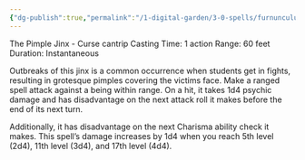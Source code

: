 ```yaml
---
{"dg-publish":true,"permalink":"/1-digital-garden/3-0-spells/furnunculus/"}
---
```


The Pimple Jinx - Curse cantrip 
Casting Time: 1 action 
Range: 60 feet 
Duration: Instantaneous 

Outbreaks of this jinx is a common occurrence when students get in fights, resulting in grotesque pimples covering the victims face. Make a ranged spell attack against a being within range. On a hit, it takes 1d4 psychic damage and has disadvantage on the next attack roll it makes before the end of its next turn. 

Additionally, it has disadvantage on the next Charisma ability check it makes. This spell’s damage increases by 1d4 when you reach 5th level (2d4), 11th level (3d4), and 17th level (4d4).